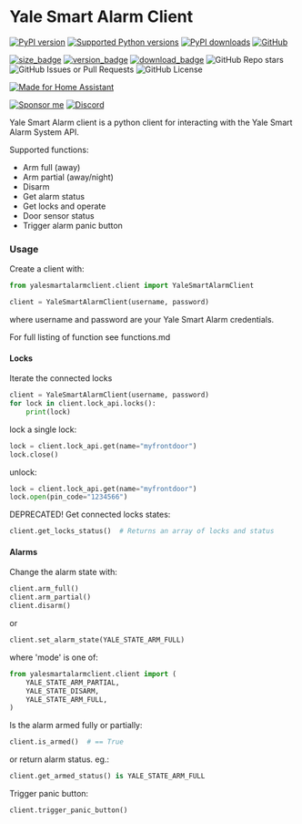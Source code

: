 # Yale Smart Alarm Client

[![PyPI version](https://img.shields.io/pypi/v/yalesmartalarmclient.svg?logo=pypi&logoColor=FFE873)](https://pypi.org/project/yalesmartalarmclient/)
[![Supported Python versions](https://img.shields.io/pypi/pyversions/yalesmartalarmclient.svg?logo=python&logoColor=FFE873)](https://pypi.org/project/yalesmartalarmclient/)
[![PyPI downloads](https://img.shields.io/pypi/dm/yalesmartalarmclient.svg)](https://yalesmartalarmclient.org/packages/yalesmartalarmclient)
[![GitHub](https://img.shields.io/github/license/domwillcode/yale-smart-alarm-client)](LICENSE)

[![size_badge](https://img.shields.io/github/repo-size/domwillcode/yale-smart-alarm-client?style=for-the-badge&cacheSeconds=3600)](https://github.com/domwillcode/yale-smart-alarm-client)
[![version_badge](https://img.shields.io/github/v/release/domwillcode/yale-smart-alarm-client?label=Latest%20release&style=for-the-badge&cacheSeconds=3600)](https://github.com/domwillcode/yale-smart-alarm-client/releases/latest)
[![download_badge](https://img.shields.io/pypi/dm/yalesmartalarmclient?style=for-the-badge&cacheSeconds=3600)](https://github.com/domwillcode/yale-smart-alarm-client/releases/latest)
![GitHub Repo stars](https://img.shields.io/github/stars/domwillcode/yale-smart-alarm-client?style=for-the-badge&cacheSeconds=3600)
![GitHub Issues or Pull Requests](https://img.shields.io/github/issues/domwillcode/yale-smart-alarm-client?style=for-the-badge&cacheSeconds=3600)
![GitHub License](https://img.shields.io/github/license/domwillcode/yale-smart-alarm-client?style=for-the-badge&cacheSeconds=3600)

[![Made for Home Assistant](https://img.shields.io/badge/Made_for-Home%20Assistant-blue?style=for-the-badge&logo=homeassistant)](https://github.com/home-assistant)

[![Sponsor me](https://img.shields.io/badge/Sponsor-Me-blue?style=for-the-badge&logo=github)](https://github.com/sponsors/gjohansson-ST)
[![Discord](https://img.shields.io/discord/872446427664625664?style=for-the-badge&label=Discord&cacheSeconds=3600)](https://discord.gg/EG7cWFQMGW)

Yale Smart Alarm client is a python client for interacting with the Yale Smart Alarm System API.

Supported functions:
- Arm full (away)
- Arm partial (away/night)
- Disarm
- Get alarm status
- Get locks and operate
- Door sensor status
- Trigger alarm panic button

### Usage
Create a client with:

```python
from yalesmartalarmclient.client import YaleSmartAlarmClient

client = YaleSmartAlarmClient(username, password)
```

where username and password are your Yale Smart Alarm credentials.

For full listing of function see functions.md

#### Locks

Iterate the connected locks

```python
client = YaleSmartAlarmClient(username, password)
for lock in client.lock_api.locks():
    print(lock)
```

lock a single lock:

```python
lock = client.lock_api.get(name="myfrontdoor")
lock.close()
```

unlock:

```python
lock = client.lock_api.get(name="myfrontdoor")
lock.open(pin_code="1234566")
```

DEPRECATED! Get connected locks states:

```python
client.get_locks_status()  # Returns an array of locks and status
```


#### Alarms

Change the alarm state with:

```python
client.arm_full()
client.arm_partial()
client.disarm()
```

or

```python
client.set_alarm_state(YALE_STATE_ARM_FULL)
```

where 'mode' is one of:

```python
from yalesmartalarmclient.client import (
    YALE_STATE_ARM_PARTIAL,
    YALE_STATE_DISARM,
    YALE_STATE_ARM_FULL,
)
```

Is the alarm armed fully or partially:

```python
client.is_armed()  # == True
```

or return alarm status. eg.:

```python
client.get_armed_status() is YALE_STATE_ARM_FULL
```

Trigger panic button:

```python
client.trigger_panic_button()
```
